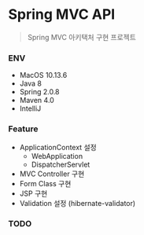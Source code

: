 
# Spring MVC API  

> Spring MVC 아키택처 구현 프로젝트

### ENV

- MacOS 10.13.6
- Java 8
- Spring 2.0.8
- Maven 4.0
- IntelliJ

### Feature

- ApplicationContext 설정 
    - WebApplication 
    - DispatcherServlet
- MVC Controller 구현
- Form Class 구현 
- JSP 구현
- Validation 설정 (hibernate-validator)

### TODO
